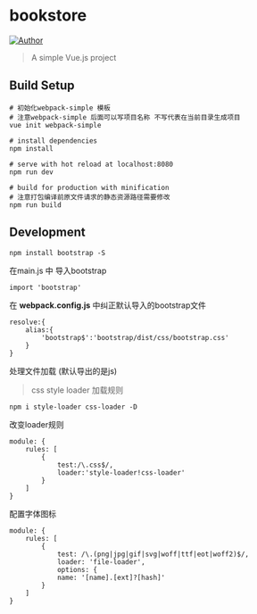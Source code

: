 # bookstore

[![Author](https://img.shields.io/badge/author-gggoe-green.svg?style=flat-square)](https://github.com/gggoe)

> A simple Vue.js project

## Build Setup

```
# 初始化webpack-simple 模板
# 注意webpack-simple 后面可以写项目名称 不写代表在当前目录生成项目
vue init webpack-simple

# install dependencies
npm install

# serve with hot reload at localhost:8080
npm run dev

# build for production with minification
# 注意打包编译前原文件请求的静态资源路径需要修改
npm run build
```

## Development

```
npm install bootstrap -S
```

在main.js 中 导入bootstrap
```
import 'bootstrap'
```

在  __webpack.config.js__ 中纠正默认导入的bootstrap文件
```
resolve:{
    alias:{
        'bootstrap$':'bootstrap/dist/css/bootstrap.css'
    }
}
```

处理文件加载 (默认导出的是js)
> css style loader 加载规则
```
npm i style-loader css-loader -D
```

改变loader规则
```
module: {
    rules: [
        {
            test:/\.css$/,
            loader:'style-loader!css-loader'
        }
    ]
}
```

配置字体图标
```
module: {
    rules: [
        {
            test: /\.(png|jpg|gif|svg|woff|ttf|eot|woff2)$/,
            loader: 'file-loader',
            options: {
            name: '[name].[ext]?[hash]'
        }
    ]
}
```
